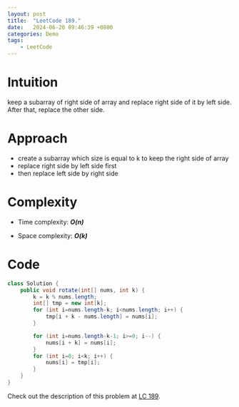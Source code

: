 ```yaml
---
layout: post
title:  "LeetCode 189."
date:   2024-06-20 09:46:39 +0800
categories: Demo
tags: 
    - LeetCode
---
```


# Intuition
keep a subarray of right side of array and replace right side of it by left side. After that, replace the other side.

# Approach
- create a subarray which size is equal to k to keep the right side of array
- replace right side by left side first
- then replace left side by right side

# Complexity
- Time complexity: ***O(n)***

- Space complexity: ***O(k)***

# Code
```java
class Solution {
    public void rotate(int[] nums, int k) {
        k = k % nums.length;
        int[] tmp = new int[k];
        for (int i=nums.length-k; i<nums.length; i++) {
            tmp[i + k - nums.length] = nums[i];
        }

        for (int i=nums.length-k-1; i>=0; i--) {
            nums[i + k] = nums[i];
        }
        for (int i=0; i<k; i++) {
            nums[i] = tmp[i];
        }
    }
}
```

Check out the description of this problem at [LC 189][LC-189].

[LC-189]: https://leetcode.com/problems/rotate-array/description
